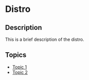 # Distro

## Description

This is a brief description of the distro.

## Topics

- [Topic 1](../topics/topic1.md)
- [Topic 2](../topics/topic2.md)

